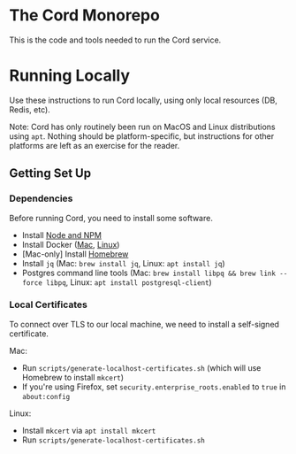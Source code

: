# The Cord Monorepo

This is the code and tools needed to run the Cord service.

# Running Locally

Use these instructions to run Cord locally, using only local resources (DB, Redis, etc).

Note: Cord has only routinely been run on MacOS and Linux distributions using `apt`.  Nothing should be platform-specific, but instructions for other platforms are left as an exercise for the reader.

## Getting Set Up

### Dependencies

Before running Cord, you need to install some software.

* Install [Node and NPM](https://nodejs.org/en/download/package-manager)
* Install Docker ([Mac](https://docs.docker.com/desktop/install/mac-install/), [Linux](https://docs.docker.com/desktop/install/linux-install/))
* [Mac-only] Install [Homebrew](https://brew.sh/)
* Install `jq` (Mac: `brew install jq`, Linux: `apt install jq`)
* Postgres command line tools (Mac: `brew install libpq && brew link --force libpq`, Linux: `apt install postgresql-client`)

### Local Certificates

To connect over TLS to our local machine, we need to install a self-signed certificate.

Mac:

* Run `scripts/generate-localhost-certificates.sh` (which will use Homebrew to install `mkcert`)
* If you're using Firefox, set `security.enterprise_roots.enabled` to `true` in `about:config`

Linux:

* Install `mkcert` via `apt install mkcert`
* Run `scripts/generate-localhost-certificates.sh`

